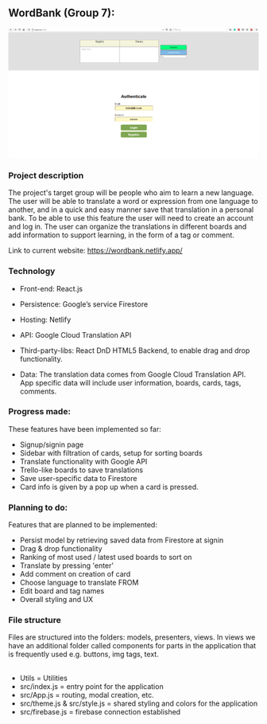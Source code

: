 ## WordBank (Group 7):

<img src="landingPage.png"/>

### Project description

The project's target group will be people who aim to learn a new language. The user will be able to translate a word or expression from one language to another, and in a quick and easy manner save that translation in a personal bank. To be able to use this feature the user will need to create an account and log in. The user can organize the translations in different boards and add information to support learning, in the form of a tag or comment. 

Link to current website: https://wordbank.netlify.app/
### Technology

- Front-end: React.js

- Persistence: Google’s service Firestore

- Hosting: Netlify

- API: Google Cloud Translation API 

- Third-party-libs: React DnD HTML5 Backend, to enable drag and drop functionality. 

- Data: The translation data comes from Google Cloud Translation API.
App specific data will include user information, boards, cards, tags, comments.

### Progress made:

These features have been implemented so far:
- Signup/signin page
- Sidebar with filtration of cards, setup for sorting boards 
- Translate functionality with Google API
- Trello-like boards to save translations
- Save user-specific data to Firestore
- Card info is given by a pop up when a card is pressed.

### Planning to do:

Features that are planned to be implemented:
- Persist model by retrieving saved data from Firestore at signin
- Drag & drop functionality
- Ranking of most used / latest used boards to sort on
- Translate by pressing 'enter'
- Add comment on creation of card
- Choose language to translate FROM
- Edit board and tag names
- Overall styling and UX

### File structure

Files are structured into the folders: models, presenters, views. In views we have an additional
folder called components for parts in the application that is frequently used e.g. buttons, img
tags, text. 
<br/>
<br/>
* Utils = Utilities
* src/index.js = entry point for the application
* src/App.js = routing, modal creation, etc.
* src/theme.js & src/style.js = shared styling and colors for the application
* src/firebase.js = firebase connection established
